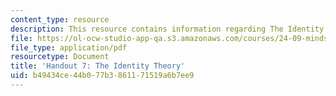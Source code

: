 ```yaml
---
content_type: resource
description: This resource contains information regarding The Identity Theory.
file: https://ol-ocw-studio-app-qa.s3.amazonaws.com/courses/24-09-minds-and-machines-fall-2011/b49434ce44b077b3861171519a6b7ee9_MIT24_09F11_identity.pdf
file_type: application/pdf
resourcetype: Document
title: 'Handout 7: The Identity Theory'
uid: b49434ce-44b0-77b3-8611-71519a6b7ee9
---
```

